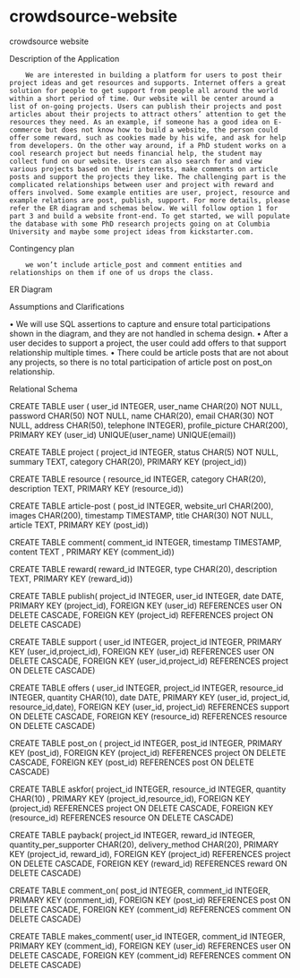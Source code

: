 # crowdsource-website
crowdsource website

Description of the Application

        We are interested in building a platform for users to post their project ideas and get resources and supports. Internet offers a great solution for people to get support from people all around the world within a short period of time. Our website will be center around a list of on-going projects. Users can publish their projects and post articles about their projects to attract others’ attention to get the resources they need. As an example, if someone has a good idea on E-commerce but does not know how to build a website, the person could offer some reward, such as cookies made by his wife, and ask for help from developers. On the other way around, if a PhD student works on a cool research project but needs financial help, the student may collect fund on our website. Users can also search for and view various projects based on their interests, make comments on article posts and support the projects they like. The challenging part is the complicated relationships between user and project with reward and offers involved. Some example entities are user, project, resource and example relations are post, publish, support. For more details, please refer the ER diagram and schemas below. We will follow option 1 for part 3 and build a website front-end. To get started, we will populate the database with some PhD research projects going on at Columbia University and maybe some project ideas from kickstarter.com. 

Contingency plan

        we won’t include article_post and comment entities and relationships on them if one of us drops the class. 




















ER Diagram
 
Assumptions and Clarifications

•	We will use SQL assertions to capture and ensure total participations shown in the diagram, and they are not handled in schema design.
•	After a user decides to support a project, the user could add offers to that support relationship multiple times.
•	There could be article posts that are not about any projects, so there is no total participation of article post on post_on relationship.

Relational Schema

CREATE TABLE user (
user_id INTEGER,
user_name CHAR(20) NOT NULL,
password CHAR(50) NOT NULL,
name CHAR(20),
email CHAR(30) NOT NULL,
address CHAR(50),
telephone INTEGER),
profile_picture CHAR(200),
PRIMARY KEY (user_id)
UNIQUE(user_name)
UNIQUE(email))

CREATE TABLE project (
project_id INTEGER,
status CHAR(5) NOT NULL,
summary TEXT,
category CHAR(20),
PRIMARY KEY (project_id))

CREATE TABLE resource (
resource_id INTEGER,
category CHAR(20),
description TEXT,
PRIMARY KEY (resource_id))

CREATE TABLE article-post (
post_id INTEGER,
website_url CHAR(200),
images CHAR(200),
timestamp TIMESTAMP,
title CHAR(30) NOT NULL,
article TEXT,
PRIMARY KEY (post_id))

CREATE TABLE comment(
comment_id INTEGER,
timestamp TIMESTAMP,
content TEXT ,
PRIMARY KEY (comment_id))

CREATE TABLE reward(
reward_id INTEGER,
type CHAR(20),
description TEXT,
PRIMARY KEY (reward_id))

CREATE TABLE publish(
	project_id INTEGER,
	user_id INTEGER,
date DATE,
PRIMARY KEY (project_id),
FOREIGN KEY (user_id) REFERENCES user ON DELETE CASCADE,
FOREIGN KEY (project_id) REFERENCES project ON DELETE CASCADE)

CREATE TABLE support (
	user_id INTEGER,
	project_id INTEGER,
PRIMARY KEY (user_id,project_id),
FOREIGN KEY (user_id) REFERENCES user ON DELETE CASCADE,
FOREIGN KEY (user_id,project_id) REFERENCES project ON DELETE CASCADE)

CREATE TABLE offers (
	user_id INTEGER,
	project_id INTEGER,
	resource_id INTEGER,
quantity CHAR(10),
date DATE,
PRIMARY KEY (user_id, project_id, resource_id,date),
FOREIGN KEY (user_id, project_id) REFERENCES support ON DELETE CASCADE, 
FOREIGN KEY (resource_id) REFERENCES resource ON DELETE CASCADE)

CREATE TABLE post_on (
	project_id INTEGER,
	post_id INTEGER,
PRIMARY KEY (post_id),
FOREIGN KEY (project_id) REFERENCES project ON DELETE CASCADE,
FOREIGN KEY (post_id) REFERENCES post ON DELETE CASCADE)

CREATE TABLE askfor(
	project_id INTEGER,
	resource_id INTEGER,
quantity CHAR(10) ,
PRIMARY KEY (project_id,resource_id),
FOREIGN KEY (project_id) REFERENCES project ON DELETE CASCADE,
FOREIGN KEY (resource_id) REFERENCES resource ON DELETE CASCADE)

CREATE TABLE payback(
	project_id INTEGER,
	reward_id INTEGER,
quantity_per_supporter CHAR(20),
delivery_method CHAR(20),
PRIMARY KEY (project_id, reward_id),
FOREIGN KEY (project_id) REFERENCES project ON DELETE CASCADE,
FOREIGN KEY (reward_id) REFERENCES reward ON DELETE CASCADE)

CREATE TABLE comment_on(
	post_id INTEGER,
	comment_id INTEGER,
PRIMARY KEY (comment_id),
FOREIGN KEY (post_id) REFERENCES post ON DELETE CASCADE,
FOREIGN KEY (comment_id) REFERENCES comment ON DELETE CASCADE)

CREATE TABLE makes_comment(
	user_id INTEGER,
	comment_id INTEGER,
PRIMARY KEY (comment_id),
FOREIGN KEY (user_id) REFERENCES user ON DELETE CASCADE,
FOREIGN KEY (comment_id) REFERENCES comment ON DELETE CASCADE)

